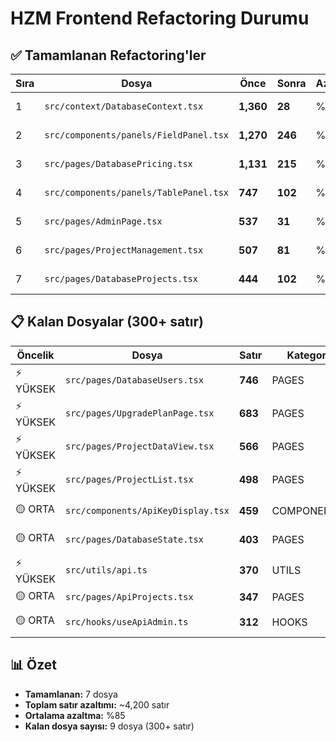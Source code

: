 # HZM Frontend Refactoring Durumu

## ✅ Tamamlanan Refactoring'ler

| Sıra | Dosya | Önce | Sonra | Azalma | Durum |
|------|-------|------|-------|---------|--------|
| 1 | `src/context/DatabaseContext.tsx` | **1,360** | **28** | %98 | ✅ Tamamlandı |
| 2 | `src/components/panels/FieldPanel.tsx` | **1,270** | **246** | %81 | ✅ Tamamlandı |
| 3 | `src/pages/DatabasePricing.tsx` | **1,131** | **215** | %81 | ✅ Tamamlandı |
| 4 | `src/components/panels/TablePanel.tsx` | **747** | **102** | %86 | ✅ Tamamlandı |
| 5 | `src/pages/AdminPage.tsx` | **537** | **31** | %94 | ✅ Tamamlandı |
| 6 | `src/pages/ProjectManagement.tsx` | **507** | **81** | %84 | ✅ Tamamlandı |
| 7 | `src/pages/DatabaseProjects.tsx` | **444** | **102** | %77 | ✅ Tamamlandı |

## 📋 Kalan Dosyalar (300+ satır)

| Öncelik | Dosya | Satır | Kategori | Not |
|---------|-------|--------|----------|-----|
| ⚡ YÜKSEK | `src/pages/DatabaseUsers.tsx` | **746** | PAGES | Kullanıcı yönetimi |
| ⚡ YÜKSEK | `src/pages/UpgradePlanPage.tsx` | **683** | PAGES | Plan yükseltme |
| ⚡ YÜKSEK | `src/pages/ProjectDataView.tsx` | **566** | PAGES | Proje data görünümü |
| ⚡ YÜKSEK | `src/pages/ProjectList.tsx` | **498** | PAGES | Proje listesi |
| 🟡 ORTA | `src/components/ApiKeyDisplay.tsx` | **459** | COMPONENTS | API key görüntüleme |
| 🟡 ORTA | `src/pages/DatabaseState.tsx` | **403** | PAGES | Veritabanı durumu |
| ⚡ YÜKSEK | `src/utils/api.ts` | **370** | UTILS | API çağrıları |
| 🟡 ORTA | `src/pages/ApiProjects.tsx` | **347** | PAGES | API projeleri |
| 🟡 ORTA | `src/hooks/useApiAdmin.ts` | **312** | HOOKS | Admin API hook |

## 📊 Özet
- **Tamamlanan:** 7 dosya
- **Toplam satır azaltımı:** ~4,200 satır
- **Ortalama azaltma:** %85
- **Kalan dosya sayısı:** 9 dosya (300+ satır)